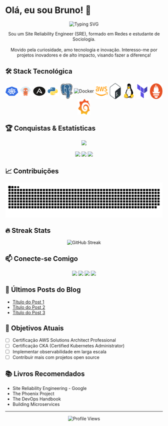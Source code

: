 # Olá, eu sou Bruno! 👋

<div align="center">
  <img src="https://readme-typing-svg.herokuapp.com?font=Fira+Code&weight=500&size=40&pause=1000&color=2E8BC0&center=true&vCenter=true&width=900&height=100&lines=SRE+%7C+DevOps+%7C+Cloud+Engineer;Infraestrutura+%7C+Automa%C3%A7%C3%A3o+%7C+Observabilidade" alt="Typing SVG" />
</div>

<p align="center">
  Sou um Site Reliability Engineer (SRE), formado em Redes e estudante de Sociologia.
  <br/>
  <br/>
  Movido pela curiosidade, amo tecnologia e inovação. Interesso-me por projetos inovadores e de alto impacto, visando fazer a diferença!
</p>

## 🛠️ Stack Tecnológica

<div align="center">
  <img align="center" alt="h1n1-K8s" height="30" width="40" src="https://raw.githubusercontent.com/devicons/devicon/master/icons/kubernetes/kubernetes-plain.svg">
  <img align="center" alt="h1n1-Argo" height="30" width="40" src="https://raw.githubusercontent.com/devicons/devicon/master/icons/argocd/argocd-original.svg">
  <img align="center" alt="h1n1-ansible" height="30" width="40" src="https://raw.githubusercontent.com/devicons/devicon/master/icons/ansible/ansible-original.svg">
  <img align="center" title="Python" alt="Python" height="30" width="40" src="https://raw.githubusercontent.com/devicons/devicon/master/icons/python/python-original.svg">
  <img align="center" title="PostgreSQL" alt="PostgreSQL" height="50" width="40" src="https://raw.githubusercontent.com/devicons/devicon/master/icons/postgresql/postgresql-original.svg">
  <img align="center" title="Docker" alt="Docker" height="50" width="40" src="https://cdn.jsdelivr.net/gh/devicons/devicon/icons/docker/docker-original.svg">
  <img align="center" title="AWS" alt="AWS" height="50" width="40" src="https://raw.githubusercontent.com/devicons/devicon/master/icons/amazonwebservices/amazonwebservices-plain-wordmark.svg">
  <img align="center" title="bash" alt="bash" height="50" width="40" src="https://raw.githubusercontent.com/devicons/devicon/master/icons/bash/bash-original.svg">
  <img align="center" title="Tux" alt="Linux" height="50" width="40" src="https://raw.githubusercontent.com/devicons/devicon/master/icons/linux/linux-original.svg">
  <img align="center" title="Terraform" alt="Terraform" height="50" width="40" src="https://raw.githubusercontent.com/devicons/devicon/master/icons/terraform/terraform-original.svg">
  <img align="center" title="Prometheus" alt="Prometheus" height="50" width="40" src="https://raw.githubusercontent.com/devicons/devicon/master/icons/prometheus/prometheus-original.svg">
  <img align="center" title="Grafana" alt="Grafana" height="50" width="40" src="https://raw.githubusercontent.com/devicons/devicon/master/icons/grafana/grafana-original.svg">
</div>

## 🏆 Conquistas & Estatísticas

<div align="center">
  <img src="https://github-profile-trophy.vercel.app/?username=brunoh1n1&theme=algolia&row=1&column=7&no-frame=true&no-bg=true" />
  <br><br>
  <img src="https://img.shields.io/github/followers/brunoh1n1?label=Seguidores&style=social" />
  <img src="https://img.shields.io/github/contributions/this-year/brunoh1n1?label=Contribui%C3%A7%C3%B5es%20este%20ano" />
  <img src="https://img.shields.io/github/stars/brunoh1n1?style=social" />
</div>

## 📈 Contribuições

<div align="center">
  <img align="center" alt="Snake contribution" src="https://github.com/brunoh1n1/brunoh1n1/blob/output/github-contribution-grid-snake.svg" />
</div>

## 🔥 Streak Stats

<div align="center">
  <img src="https://github-readme-streak-stats.herokuapp.com/?user=brunoh1n1&theme=algolia" alt="GitHub Streak" />
</div>

## 📫 Conecte-se Comigo

<div align="center">
  <a href="https://instagram.com/cloudprotegida" target="_blank"><img src="https://img.shields.io/badge/-Instagram-%23E4405F?style=for-the-badge&logo=instagram&logoColor=white" target="_blank"></a>
  <a href="https://www.linkedin.com/in/bruno-cavalcanti-sre/" target="_blank"><img src="https://img.shields.io/badge/-LinkedIn-%230077B5?style=for-the-badge&logo=linkedin&logoColor=white"target="_blank"></a>
  <a href="https://www.youtube.com/@cloudprotegida" target="_blank"><img src="https://img.shields.io/badge/YouTube-FF0000?style=for-the-badge&logo=youtube&logoColor=white" target="_blank"></a>
  <a href="mailto:seu-email@dominio.com"><img src="https://img.shields.io/badge/-Gmail-%23333?style=for-the-badge&logo=gmail&logoColor=white" target="_blank"></a>
</div>

## 📝 Últimos Posts do Blog

<!-- BLOG-POST-LIST:START -->
- [Título do Post 1](link-do-post-1)
- [Título do Post 2](link-do-post-2)
- [Título do Post 3](link-do-post-3)
<!-- BLOG-POST-LIST:END -->

## 🎯 Objetivos Atuais

- [ ] Certificação AWS Solutions Architect Professional
- [ ] Certificação CKA (Certified Kubernetes Administrator)
- [ ] Implementar observabilidade em larga escala
- [ ] Contribuir mais com projetos open source

## 📚 Livros Recomendados

- Site Reliability Engineering - Google
- The Phoenix Project
- The DevOps Handbook
- Building Microservices

---

<div align="center">
  <img src="https://komarev.com/ghpvc/?username=brunoh1n1&color=blueviolet" alt="Profile Views" />
</div>



